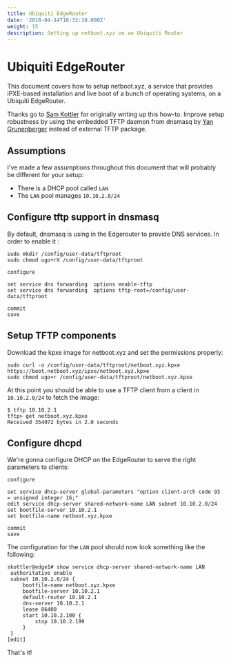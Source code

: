 ```yaml
---
title: Ubiquiti EdgeRouter
date: '2018-04-14T16:32:10.000Z'
weight: 15
description: Setting up netboot.xyz on an Ubiquiti Router
---
```


# Ubiquiti EdgeRouter

This document covers how to setup netboot.xyz, a service that provides iPXE-based installation and live boot of a bunch of operating systems, on a Ubiquiti EdgeRouter.

Thanks go to [Sam Kottler](https://github.com/skottler) for originally writing up this how-to. Improve setup robustness by using the embedded TFTP daemon from dnsmasq by [Yan Grunenberger](https://github.com/ravens) instead of external TFTP package.

## Assumptions

I've made a few assumptions throughout this document that will probably be different for your setup:

* There is a DHCP pool called `LAN`
* The `LAN` pool manages `10.10.2.0/24`

## Configure tftp support in dnsmasq

By default, dnsmasq is using in the Edgerouter to provide DNS services. In order to enable it :

```text
sudo mkdir /config/user-data/tftproot
sudo chmod ugo+rX /config/user-data/tftproot

configure

set service dns forwarding  options enable-tftp
set service dns forwarding  options tftp-root=/config/user-data/tftproot

commit
save
```

## Setup TFTP components

Download the kpxe image for netboot.xyz and set the permissions properly:

```text
sudo curl -o /config/user-data/tftproot/netboot.xyz.kpxe https://boot.netboot.xyz/ipxe/netboot.xyz.kpxe
sudo chmod ugo+r /config/user-data/tftproot/netboot.xyz.kpxe
```

At this point you should be able to use a TFTP client from a client in `10.10.2.0/24` to fetch the image:

```text
$ tftp 10.10.2.1
tftp> get netboot.xyz.kpxe
Received 354972 bytes in 2.0 seconds
```

## Configure dhcpd

We're gonna configure DHCP on the EdgeRouter to serve the right parameters to clients:

```text
configure

set service dhcp-server global-parameters "option client-arch code 93 = unsigned integer 16;"
edit service dhcp-server shared-network-name LAN subnet 10.10.2.0/24
set bootfile-server 10.10.2.1
set bootfile-name netboot.xyz.kpxe

commit
save
```

The configuration for the `LAN` pool should now look something like the following:

```text
skottler@edge1# show service dhcp-server shared-network-name LAN
 authoritative enable
 subnet 10.10.2.0/24 {
     bootfile-name netboot.xyz.kpxe
     bootfile-server 10.10.2.1
     default-router 10.10.2.1
     dns-server 10.10.2.1
     lease 86400
     start 10.10.2.100 {
         stop 10.10.2.199
     }
 }
[edit]
```

That's it!

